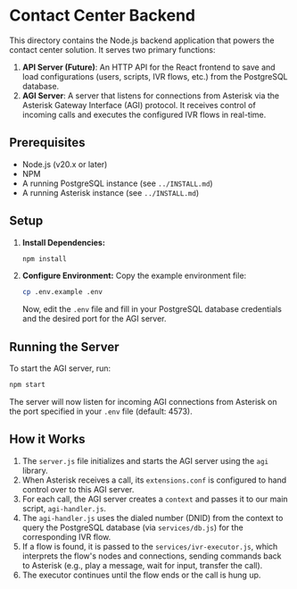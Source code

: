 # Contact Center Backend

This directory contains the Node.js backend application that powers the contact center solution. It serves two primary functions:

1.  **API Server (Future)**: An HTTP API for the React frontend to save and load configurations (users, scripts, IVR flows, etc.) from the PostgreSQL database.
2.  **AGI Server**: A server that listens for connections from Asterisk via the Asterisk Gateway Interface (AGI) protocol. It receives control of incoming calls and executes the configured IVR flows in real-time.

## Prerequisites

-   Node.js (v20.x or later)
-   NPM
-   A running PostgreSQL instance (see `../INSTALL.md`)
-   A running Asterisk instance (see `../INSTALL.md`)

## Setup

1.  **Install Dependencies:**
    ```bash
    npm install
    ```

2.  **Configure Environment:**
    Copy the example environment file:
    ```bash
    cp .env.example .env
    ```
    Now, edit the `.env` file and fill in your PostgreSQL database credentials and the desired port for the AGI server.

## Running the Server

To start the AGI server, run:
```bash
npm start
```
The server will now listen for incoming AGI connections from Asterisk on the port specified in your `.env` file (default: 4573).

## How it Works

1.  The `server.js` file initializes and starts the AGI server using the `agi` library.
2.  When Asterisk receives a call, its `extensions.conf` is configured to hand control over to this AGI server.
3.  For each call, the AGI server creates a `context` and passes it to our main script, `agi-handler.js`.
4.  The `agi-handler.js` uses the dialed number (DNID) from the context to query the PostgreSQL database (via `services/db.js`) for the corresponding IVR flow.
5.  If a flow is found, it is passed to the `services/ivr-executor.js`, which interprets the flow's nodes and connections, sending commands back to Asterisk (e.g., play a message, wait for input, transfer the call).
6.  The executor continues until the flow ends or the call is hung up.
